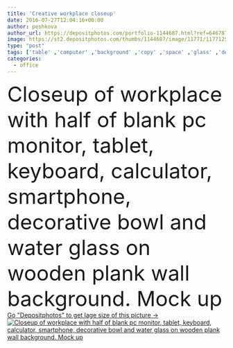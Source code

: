 ```yaml
---
title: 'Creative workplace closeup'
date: 2016-07-27T12:04:16+00:00
author: peshkova
author_url: https://depositphotos.com/portfolio-1144687.html?ref=64678756
image: https://st2.depositphotos.com/thumbs/1144687/image/11771/117712508/api_thumb_450.jpg?forcejpeg=true
type: "post"
tags: ['table' ,'computer' ,'background' ,'copy' ,'space' ,'glass' ,'decorative' ,'closeup' ,'business' ,'empty' ,'water' ,'up' ,'close' ,'wooden' ,'technology' ,'creative' ,'office' ,'wall' ,'blank' ,'bowl' ,'home' ,'device' ,'display' ,'keyboard' ,'screen' ,'monitor' ,'pc' ,'desktop' ,'work' ,'internet' ,'desk' ,'copyspace' ,'education' ,'tools' ,'plank' ,'half' ,'online' ,'top' ,'tablet' ,'supplies' ,'gadget' ,'designer' ,'workplace' ,'workspace' ,'calculator' ,'stationery' ,'smartphone' ,'mockup' ,'mock' ,'hipster' ]
categories: 
  - office
---
```

<div aling="center">
            <font size="60"> Closeup of workplace with half of blank pc monitor, tablet, keyboard, calculator, smartphone, decorative bowl and water glass on wooden plank wall background. Mock up</font>   
</div>
<div>
    <a href='https://st2.depositphotos.com/thumbs/1144687/image/11771/117712508/api_thumb_450.jpg?forcejpeg=true?ref=64678756' target=_blank > Go "Depositphotos" to get lage size of this picture ->
        <img href='https://st2.depositphotos.com/thumbs/1144687/image/11771/117712508/api_thumb_450.jpg?forcejpeg=true?ref=64678756' src='https://st2.depositphotos.com/1144687/11771/i/950/depositphotos_117712508-stock-photo-creative-workplace-closeup.jpg?forcejpeg=true' alt='Closeup of workplace with half of blank pc monitor, tablet, keyboard, calculator, smartphone, decorative bowl and water glass on wooden plank wall background. Mock up' >
    </a>
</div>
